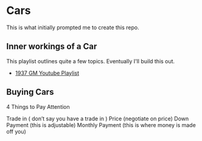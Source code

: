 # Cars

This is what initially prompted me to create this repo.

## Inner workings of a Car

This playlist outlines quite a few topics.
Eventually I'll build this out.

- [1937 GM Youtube Playlist](https://www.youtube.com/playlist?list=PLI7lqC4ZBnInJOAwogQJtSq4UQu69Pjj4)

## Buying Cars

4 Things to Pay Attention

Trade in ( don’t say you have a trade in )
Price (negotiate on price)
Down Payment (this is adjustable)
Monthly Payment (this is where money is made off you)

